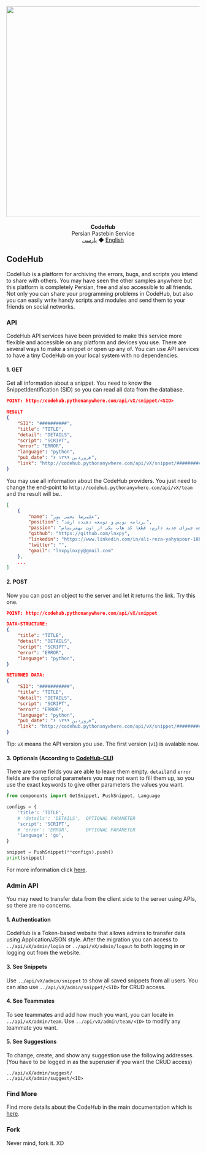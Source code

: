 <p align="center">
  <img src="https://github.com/lnxpy/codehub/blob/master/git_components/gitbanner.png" width="550px">
  <br>
  <br>
  <b>CodeHub</b>
  <br>
  <span>Persian Pastebin Service</span>
  <br>
  <a href="https://github.com/lnxpy/codehub/blob/master/README_fa.md">پارسی</a> ◆
  <a href="https://github.com/lnxpy/codehub/blob/master/README.md">English</a>
  </p>

## CodeHub
CodeHub is a platform for archiving the errors, bugs, and scripts you intend to share with others. You may have seen the other samples anywhere but this platform is completely Persian, free and also accessible to all friends.
Not only you can share your programming problems in CodeHub, but also you can easily write handy scripts and modules and send them to your friends on social networks.

### API
CodeHub API services have been provided to make this service more flexible and accessible on any platform and devices you use. There are several ways to make a snippet or open up any of. You can use API services to have a tiny CodeHub on your local system with no dependencies.

#### 1. GET
Get all information about a snippet. You need to know the SnippetIdentification (SID) so you can read all data from the database.
```json
POINT: http://codehub.pythonanywhere.com/api/vX/snippet/<SID>

RESULT
{
    "SID": "##########",
    "title": "TITLE",
    "detail": "DETAILS",
    "script": "SCRIPT",
    "error": "ERROR",
    "language": "python",
    "pub_date": "۶ فروردین ۱۳۹۹",
    "link": "http://codehub.pythonanywhere.com/api/vX/snippet/############"
}
```
You may use all information about the CodeHub providers. You just need to change the end-point to `http://codehub.pythonanywhere.com/api/vX/team` and the result will be..
```json
[
    {
        "name": "علیرضا یحیی پور",
        "position": "برنامه نویس و توسعه دهنده ارشد",
        "passion": "علاقه زیادی به ساخت چیزای جدید دارم. قطعا کد هاب یکی از اون بهتریناس.",
        "github": "https://github.com/lnxpy",
        "linkedin": "https://www.linkedin.com/in/ali-reza-yahyapour-18b896164/",
        "twitter": "",
        "gmail": "lnxpylnxpy@gmail.com"
    },
    ...
]
```

#### 2. POST
Now you can post an object to the server and let it returns the link. Try this one.
```json
POINT: http://codehub.pythonanywhere.com/api/vX/snippet

DATA-STRUCTURE:
{
    "title": "TITLE",
    "detail": "DETAILS",
    "script": "SCRIPT",
    "error": "ERROR",
    "language": "python",
}

RETURNED DATA:
{
    "SID": "###########",
    "title": "TITLE",
    "detail": "DETAILS",
    "script": "SCRIPT",
    "error": "ERROR",
    "language": "python",
    "pub_date": "۶ فروردین ۱۳۹۹",
    "link": "http://codehub.pythonanywhere.com/api/vX/snippet/############"
}

```

Tip: `vX` means the API version you use. The first version (`v1`) is avalable now.

#### 3. Optionals (According to [CodeHub-CLI](https://github.com/CodeHub-Contributors/CodeHub-cli))
There are some fields you are able to leave them empty. `detail`and `error` fields are the optional parameters you may not want to fill them up, so you use the exact keywords to give other parameters the values you want.
```python
from components import GetSnippet, PushSnippet, Language

configs = {
    'title': 'TITLE',
    # 'details': 'DETAILS',  OPTIONAL PARAMETER
    'script': 'SCRIPT',
    # 'error': 'ERROR',      OPTIONAL PARAMETER
    'language': 'go',
}

snippet = PushSnippet(**configs).push()
print(snippet)
```
For more information click [here](https://github.com/CodeHub-Contributors/CodeHub-cli).

### Admin API
You may need to transfer data from the client side to the server using APIs, so there are no concerns. 
#### 1. Authentication
CodeHub is a Token-based website that allows admins to transfer data using Application/JSON style. After the migration you can access to `../api/vX/admin/login` or `../api/vX/admin/logout` to both logging in or logging out from the website.

#### 3. See Snippets
Use `../api/vX/admin/snippet` to show all saved snippets from all users. You can also use `../api/vX/admin/snippet/<SID>` for CRUD access.

#### 4. See Teammates
To see teammates and add how much you want, you can locate in `../api/vX/admin/team`. Use `../api/vX/admin/team/<ID>` to modify any teammate you want.

#### 5. See Suggestions
To change, create, and show any suggestion use the following addresses. (You have to be logged in as the superuser if you want the CRUD access)
```
../api/vX/admin/suggest/
../api/vX/admin/suggest/<ID>
```

### Find More
Find more details about the CodeHub in the main documentation which is [here](http://codehub.pythonanywhere.com/docs).

### Fork
Never mind, fork it. XD
